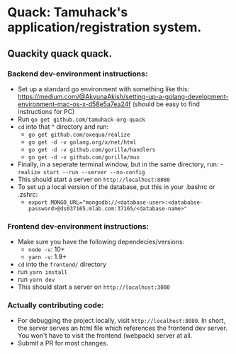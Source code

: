 # Quack: Tamuhack's application/registration system.
## Quackity quack quack.

### Backend dev-environment instructions:
- Set up a standard go environment with something like this: 
  https://medium.com/@AkyunaAkish/setting-up-a-golang-development-environment-mac-os-x-d58e5a7ea24f 
  (should be easy to find instructions for PC)
- Run `go get github.com/tamuhack-org-quack`
- `cd` into that ^ directory and run:
  - `go get github.com/oxequa/realize`
  - `go get -d -v golang.org/x/net/html`
  - `go get -d -v github.com/gorilla/handlers`
  - `go get -d -v github.com/gorilla/mux`
- Finally, in a seperate terminal window, but in the same directory, run:
  -`realize start --run --server --no-config`
- This should start a server on `http://localhost:8080`
- To set up a local version of the database, put this in your .bashrc or .zshrc:
  - `export MONGO_URL="mongodb://<database-user>:<datababse-password>@ds037165.mlab.com:37165/<database-name>"`

### Frontend dev-environment instructions:
- Make sure you have the following dependecies/versions:
  - `node -v`: 10+
  - `yarn -v`: 1.9+
- `cd` into the `frontend/` directory
- run `yarn install`
- run `yarn dev`
- This should start a server on `http://localhost:3000`

### Actually contributing code:
- For debugging the project locally, visit `http://localhost:8080`. In short, the server serves an html file which references the frontend dev server. You won't have to visit the frontend (webpack) server at all.
- Submit a PR for most changes.

